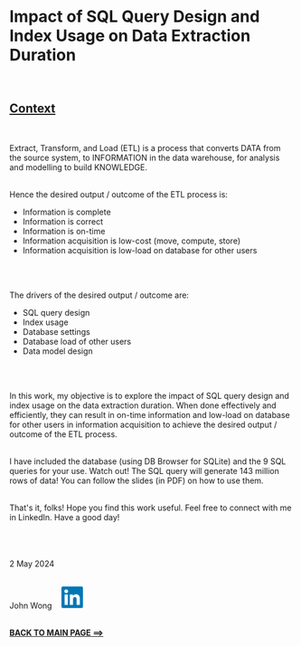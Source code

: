 # **Impact of SQL Query Design and Index Usage on Data Extraction Duration**
<br>

## <u>**Context**</u>
<br>

Extract, Transform, and Load (ETL) is a process that converts DATA from the source system, to INFORMATION in the data warehouse, for analysis and modelling to build KNOWLEDGE.
<br>
<br>

Hence the desired output / outcome of the ETL process is:
* Information is complete
* Information is correct
* Information is on-time
* Information acquisition is low-cost (move, compute, store)
* Information acquisition is low-load on database for other users
<br>
<br>

The drivers of the desired output / outcome are:
* SQL query design
* Index usage
* Database settings
* Database load of other users
* Data model design
<br>
<br>

In this work, my objective is to explore the impact of SQL query design and index usage on the data extraction duration. When done effectively and efficiently, they can result in on-time information and low-load on database for other users in information acquisition to achieve the desired output / outcome of the ETL process.
<br>
<br>

I have included the database (using DB Browser for SQLite) and the 9 SQL queries for your use. Watch out! The SQL query will generate 143 million rows of data! You can follow the slides (in PDF) on how to use them.
<br>
<br>

That's it, folks! Hope you find this work useful. Feel free to connect with me in LinkedIn. Have a good day!
<br>
<br>
<br>
<br>

2 May 2024
<br>
<br>

John Wong &nbsp;&nbsp; [<img src='linkedin.PNG' height="40">](https://www.linkedin.com/in/wongchikeongjohn)
<br>
<br>

**[BACK TO MAIN PAGE ==>](https://github.com/johnwck/my_da_ds_work/tree/master)**
<br>
